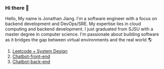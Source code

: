### Hi there 👋
Hello, My name is Jonathan Jiang. I'm a software engineer with a focus on backend development and DevOps/SRE. My expertise lies in cloud computing and backend development.
I just graduated from SJSU with a master degree in computer science. I'm passionate about building software as it bridges the gap between virtual environments and the real world 🌎

1. [Leetcode + System Design](https://github.com/johnjiangtw0804/Leetcode)
2. [Chatbot-front-end](https://github.com/johnjiangtw0804/chatbot-front-end)
3. [Chatbot-back-end](https://github.com/johnjiangtw0804/chatbot-back-end-authentication)
<!--
**johnjiangtw0804/johnjiangtw0804** is a ✨ _special_ ✨ repository because its `README.md` (this file) appears on your GitHub profile.

Here are some ideas to get you started:
About Me 🤝

- 🌱 I’m currently learning ...
- 👯 I’m looking to collaborate on ...
- 🤔 I’m looking for help with ...
- 💬 Ask me about ...
- 📫 How to reach me: ...
- 😄 Pronouns: ...
- ⚡ Fun fact: ...
-->
